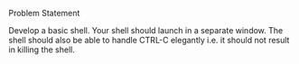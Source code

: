 Problem Statement

Develop a basic shell. Your shell should launch in a separate window. The shell should also be able to handle CTRL-C elegantly i.e. it should not result in killing the shell. 
